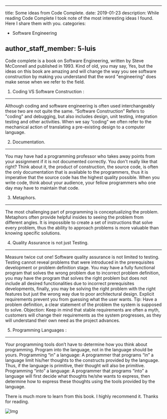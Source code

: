 
---
title: Some ideas from Code Complete.
date: 2019-01-23
description: While reading Code Complete I took note of the most interesting ideas I found. Here I share them with you.
categories:
  - Software Engineering

author_staff_member: 5-luis
---
Code complete is a book on Software Engineering, written by Steve McConnell and published in 1993. Kind of old, you may say, Yes, but the ideas on this book are amazing and will change the way you see software construction by making you understand that the word "engineering" does make sense when we refer to the field.

1. Coding VS Software Construction : 
---
  Although coding and software engineering is often used interchangeably these two are not quite the same. “Software Construction” Refers to "coding" and debugging, but also includes design, unit testing, integration testing and other activities. When we say “coding” we often refer to the mechanical action of translating a pre-existing design to a computer language. 
  
 2. Documentation.
 ---
 
  You may have had a programming professor who takes away points from your assignment if it is not documented correctly. You don't really like that right? Think about it, the product of construction, the source code, is often the only documentation that is available to the programmers, thus it is imperative that the source code has the highest quality possible. When you write code, think about your audience, your fellow programmers who one day may have to maintain that code.
  
 3. Metaphors.
 ---
  The most challenging part of programming is conceptualizing the problem. Metaphors often provide helpful insides to seeing the problem from different angles. It is impossible to create a set of instructions that solve every problem, thus the ability to approach problems is more valuable than knowing specific solutions.
 
 4. Quality Assurance is not just Testing.
 ---
  Measure twice cut one!
  Software quality assurance is not limited to testing. Testing cannot reveal problems that were introduced in the prerequisites development or problem definition stage. You may have a fully functional program that solves the wrong problem due to incorrect problem definition, you may have the program that solves the right problem but does not include all desired functionalities due to incorrect prerequisites developments, finally, you may be solving the right problem with the right features but just the wrong way due to poor architectural design. Explicit requirements prevent you from guessing what the user wants. 
Tip: Have a problem definition, a clear statement of the problem the system is supposed to solve.
Objection: Keep in mind that stable requirements are often a myth, customers will change their requirements as the system progresses, as they will understand their own need as the project advances.

 5. Programming Languages :
 ---
  Your programming tools don’t have to determine how you think about programming. Program into the language, not in the language should be yours. 
  Programming “in” a language: A programmer that programs “in” a language limit his/her thoughts to the constructs provided by the language. Thus, if the language is primitive, their thought will also be primitive. 
Programming “into” a language: A programmer that programs “into” a language will first decide what thoughts he/she wants to express, then determine how to express these thoughts using the tools provided by the language.

There is much more to learn from this book. I highly recommend it. Thanks for reading.

![Img](https://linuxwell.files.wordpress.com/2011/08/cc2ed_2.jpg)


